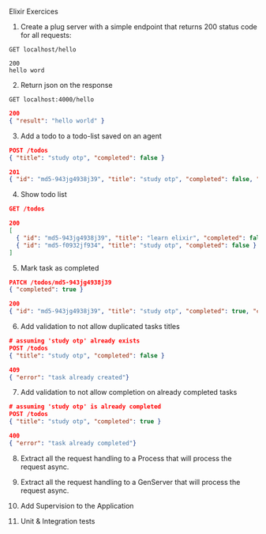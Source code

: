 Elixir Exercices

1) Create a plug server with a simple endpoint that returns 200 status code for all requests:

```
GET localhost/hello
```

```
200
hello word
```

2) Return json on the response

```
GET localhost:4000/hello
```

```json
200
{ "result": "hello world" }
```

3) Add a todo to a todo-list saved on an agent

```json
POST /todos
{ "title": "study otp", "completed": false }
```

```json
201
{ "id": "md5-943jg4938j39", "title": "study otp", "completed": false, "created_at":"2018-10-02" }
```

4) Show todo list

```json
GET /todos
```

```json
200
[
  { "id": "md5-943jg4938j39", "title": "learn elixir", "completed": false },
  { "id": "md5-f0932jf934", "title": "study otp", "completed": false }
]
```

5) Mark task as completed

``` json
PATCH /todos/md5-943jg4938j39
{ "completed": true }
```

```json
200
{ "id": "md5-943jg4938j39", "title": "study otp", "completed": true, "created_at":"2018-10-03", "completed_at":"2018-10-03" }
```

6) Add validation to not allow duplicated tasks titles

```json
# assuming 'study otp' already exists
POST /todos
{ "title": "study otp", "completed": false }
```
```json
409
{ "error": "task already created"}
```

7) Add validation to not allow completion on already completed tasks

```json
# assuming 'study otp' is already completed
POST /todos
{ "title": "study otp", "completed": true }
```
```json
400
{ "error": "task already completed"}
```

8)  Extract all the request handling to a Process that will process the request async.

9) Extract all the request handling to a GenServer that will process the request async.

10) Add Supervision to the Application

11) Unit & Integration tests
